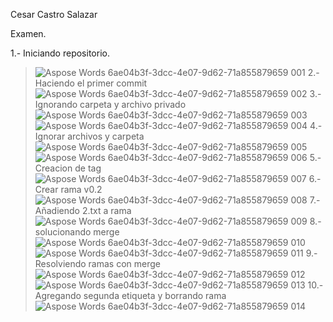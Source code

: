Cesar Castro Salazar

Examen.

1.- Iniciando repositorio. 
> ![Aspose Words 6ae04b3f-3dcc-4e07-9d62-71a855879659 001](https://user-images.githubusercontent.com/78839789/191274740-b5c18f77-bb34-44b8-9f76-acaf34352106.png)
2.- Haciendo el primer commit
> ![Aspose Words 6ae04b3f-3dcc-4e07-9d62-71a855879659 002](https://user-images.githubusercontent.com/78839789/191275086-693bf303-0a06-45d2-98ec-909385b8afe3.png)
3.- Ignorando carpeta y archivo privado
> ![Aspose Words 6ae04b3f-3dcc-4e07-9d62-71a855879659 003](https://user-images.githubusercontent.com/78839789/191275193-a49d17db-d5c3-42f9-9e3d-de3d81fad21d.png)
> ![Aspose Words 6ae04b3f-3dcc-4e07-9d62-71a855879659 004](https://user-images.githubusercontent.com/78839789/191275230-f53958ce-cb6e-410e-a8f5-a19bd14f7a1a.png)
4.- Ignorar archivos y carpeta
> ![Aspose Words 6ae04b3f-3dcc-4e07-9d62-71a855879659 005](https://user-images.githubusercontent.com/78839789/191275249-0bc1b035-975f-4fb3-b92a-684c4edba938.png)
> ![Aspose Words 6ae04b3f-3dcc-4e07-9d62-71a855879659 006](https://user-images.githubusercontent.com/78839789/191275276-09ab8b29-a5db-49d7-9fad-eef6c9ebb28b.png)
5.- Creacion de tag
> ![Aspose Words 6ae04b3f-3dcc-4e07-9d62-71a855879659 007](https://user-images.githubusercontent.com/78839789/191275347-20aa9414-0fcd-4a3c-a9b3-78ece4af7951.png)
6.- Crear rama v0.2
> ![Aspose Words 6ae04b3f-3dcc-4e07-9d62-71a855879659 008](https://user-images.githubusercontent.com/78839789/191275365-49681ebe-33be-4060-a7fe-b8d1831bdce9.png)
7.- Añadiendo 2.txt a rama
> ![Aspose Words 6ae04b3f-3dcc-4e07-9d62-71a855879659 009](https://user-images.githubusercontent.com/78839789/191275379-7cd2465f-866f-4bcc-9aa9-9c8d6a22144a.png)
8.- solucionando merge
> ![Aspose Words 6ae04b3f-3dcc-4e07-9d62-71a855879659 010](https://user-images.githubusercontent.com/78839789/191275389-1efbfea4-3ae2-42d7-bc41-731ea79798fb.png)
> ![Aspose Words 6ae04b3f-3dcc-4e07-9d62-71a855879659 011](https://user-images.githubusercontent.com/78839789/191275532-6d31f381-1516-4779-bbae-afd6aaa75d79.png)
9.- Resolviendo ramas con merge 
> ![Aspose Words 6ae04b3f-3dcc-4e07-9d62-71a855879659 012](https://user-images.githubusercontent.com/78839789/191275546-9a28d410-b98a-4757-b6cc-ea98db4c845c.png)
> ![Aspose Words 6ae04b3f-3dcc-4e07-9d62-71a855879659 013](https://user-images.githubusercontent.com/78839789/191275572-afc7909b-403b-4d1d-84e3-a1fe2a4fcd35.png)
10.- Agregando segunda etiqueta y borrando rama
> ![Aspose Words 6ae04b3f-3dcc-4e07-9d62-71a855879659 014](https://user-images.githubusercontent.com/78839789/191275588-9c48eef4-d986-4d50-b3a0-fdb7fdcba908.png)

